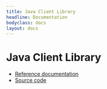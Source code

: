 ```yaml
---
title: Java Client Library
headline: Documentation
bodyclass: docs
layout: docs
---
```

# Java Client Library

 * [Reference documentation]({{site.core_api_doc}}/client/index.html)
 * [Source code]({{site.code_java_repo}}/tree/master/client)
